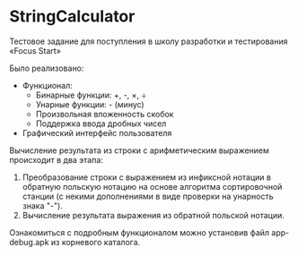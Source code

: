 # StringCalculator
Тестовое задание для поступления в школу разработки и тестирования «Focus Start»

Было реализовано:
- Функционал:
  - Бинарные функции: +, -, ×, ÷ 
  - Унарные функции: - (минус)
  - Произвольная вложенность скобок
  - Поддержка ввода дробных чисел
- Графический интерфейс пользователя

Вычисление результата из строки с арифметическим выражением происходит в два этапа:
1. Преобразование строки с выражением из инфиксной нотации в обратную польскую нотацию на основе алгоритма сортировочной станции (с некими дополнениями в виде проверки на унарность знака "-").
2. Вычисление результата выражения из обратной польской нотации.

Ознакомиться с подробным функционалом можно установив файл app-debug.apk из корневого каталога.
